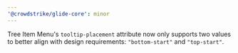 ```yaml
---
'@crowdstrike/glide-core': minor
---
```


Tree Item Menu's `tooltip-placement` attribute now only supports two values to better align with design requirements: `"bottom-start"` and `"top-start"`.
